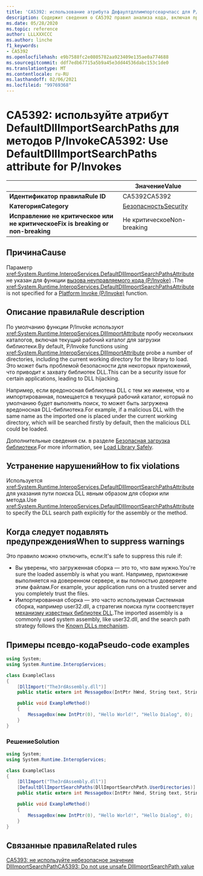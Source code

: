 ```yaml
---
title: 'CA5392: использование атрибута Дефаултдллимпортсеарчпасс для P/Invokes (анализ кода)'
description: Содержит сведения о CA5392 правил анализа кода, включая причины, способы устранения нарушений и время их подавления.
ms.date: 05/28/2020
ms.topic: reference
author: LLLXXXCCC
ms.author: linche
f1_keywords:
- CA5392
ms.openlocfilehash: e9b7588fc2e0805782aa923409e135ae0a774688
ms.sourcegitcommit: ddf7edb67715a5b9a45e3dd44536dabc153c1de0
ms.translationtype: MT
ms.contentlocale: ru-RU
ms.lasthandoff: 02/06/2021
ms.locfileid: "99769368"
---
```

# <a name="ca5392-use-defaultdllimportsearchpaths-attribute-for-pinvokes"></a><span data-ttu-id="b305c-103">CA5392: используйте атрибут DefaultDllImportSearchPaths для методов P/Invoke</span><span class="sxs-lookup"><span data-stu-id="b305c-103">CA5392: Use DefaultDllImportSearchPaths attribute for P/Invokes</span></span>

| | <span data-ttu-id="b305c-104">Значение</span><span class="sxs-lookup"><span data-stu-id="b305c-104">Value</span></span> |
|-|-|
| <span data-ttu-id="b305c-105">**Идентификатор правила**</span><span class="sxs-lookup"><span data-stu-id="b305c-105">**Rule ID**</span></span> |<span data-ttu-id="b305c-106">CA5392</span><span class="sxs-lookup"><span data-stu-id="b305c-106">CA5392</span></span>|
| <span data-ttu-id="b305c-107">**Категория**</span><span class="sxs-lookup"><span data-stu-id="b305c-107">**Category**</span></span> |[<span data-ttu-id="b305c-108">Безопасность</span><span class="sxs-lookup"><span data-stu-id="b305c-108">Security</span></span>](security-warnings.md)|
| <span data-ttu-id="b305c-109">**Исправление не критическое или не критическое**</span><span class="sxs-lookup"><span data-stu-id="b305c-109">**Fix is breaking or non-breaking**</span></span> |<span data-ttu-id="b305c-110">Не критическое</span><span class="sxs-lookup"><span data-stu-id="b305c-110">Non-breaking</span></span>|

## <a name="cause"></a><span data-ttu-id="b305c-111">Причина</span><span class="sxs-lookup"><span data-stu-id="b305c-111">Cause</span></span>

<span data-ttu-id="b305c-112">Параметр <xref:System.Runtime.InteropServices.DefaultDllImportSearchPathsAttribute> не указан для функции [вызова неуправляемого кода (P/Invoke)](../../../standard/native-interop/pinvoke.md) .</span><span class="sxs-lookup"><span data-stu-id="b305c-112">The <xref:System.Runtime.InteropServices.DefaultDllImportSearchPathsAttribute> is not specified for a [Platform Invoke (P/Invoke)](../../../standard/native-interop/pinvoke.md) function.</span></span>

## <a name="rule-description"></a><span data-ttu-id="b305c-113">Описание правила</span><span class="sxs-lookup"><span data-stu-id="b305c-113">Rule description</span></span>

<span data-ttu-id="b305c-114">По умолчанию функции P/Invoke используют <xref:System.Runtime.InteropServices.DllImportAttribute> пробу нескольких каталогов, включая текущий рабочий каталог для загрузки библиотеки.</span><span class="sxs-lookup"><span data-stu-id="b305c-114">By default, P/Invoke functions using <xref:System.Runtime.InteropServices.DllImportAttribute> probe a number of directories, including the current working directory for the library to load.</span></span> <span data-ttu-id="b305c-115">Это может быть проблемой безопасности для некоторых приложений, что приводит к захвату библиотек DLL.</span><span class="sxs-lookup"><span data-stu-id="b305c-115">This can be a security issue for certain applications, leading to DLL hijacking.</span></span>

<span data-ttu-id="b305c-116">Например, если вредоносная библиотека DLL с тем же именем, что и импортированная, помещается в текущий рабочий каталог, который по умолчанию будет выполнять поиск, то может быть загружена вредоносная DLL-библиотека.</span><span class="sxs-lookup"><span data-stu-id="b305c-116">For example, if a malicious DLL with the same name as the imported one is placed under the current working directory, which will be searched firstly by default, then the malicious DLL could be loaded.</span></span>

<span data-ttu-id="b305c-117">Дополнительные сведения см. в разделе [Безопасная загрузка библиотеки](https://msrc-blog.microsoft.com/2014/05/13/load-library-safely/).</span><span class="sxs-lookup"><span data-stu-id="b305c-117">For more information, see [Load Library Safely](https://msrc-blog.microsoft.com/2014/05/13/load-library-safely/).</span></span>

## <a name="how-to-fix-violations"></a><span data-ttu-id="b305c-118">Устранение нарушений</span><span class="sxs-lookup"><span data-stu-id="b305c-118">How to fix violations</span></span>

<span data-ttu-id="b305c-119">Используется <xref:System.Runtime.InteropServices.DefaultDllImportSearchPathsAttribute> для указания пути поиска DLL явным образом для сборки или метода.</span><span class="sxs-lookup"><span data-stu-id="b305c-119">Use <xref:System.Runtime.InteropServices.DefaultDllImportSearchPathsAttribute> to specify the DLL search path explicitly for the assembly or the method.</span></span>

## <a name="when-to-suppress-warnings"></a><span data-ttu-id="b305c-120">Когда следует подавлять предупреждения</span><span class="sxs-lookup"><span data-stu-id="b305c-120">When to suppress warnings</span></span>

<span data-ttu-id="b305c-121">Это правило можно отключить, если:</span><span class="sxs-lookup"><span data-stu-id="b305c-121">It's safe to suppress this rule if:</span></span>

- <span data-ttu-id="b305c-122">Вы уверены, что загруженная сборка — это то, что вам нужно.</span><span class="sxs-lookup"><span data-stu-id="b305c-122">You're sure the loaded assembly is what you want.</span></span> <span data-ttu-id="b305c-123">Например, приложение выполняется на доверенном сервере, и вы полностью доверяете этим файлам.</span><span class="sxs-lookup"><span data-stu-id="b305c-123">For example, your application runs on a trusted server and you completely trust the files.</span></span>
- <span data-ttu-id="b305c-124">Импортированная сборка — это часто используемая Системная сборка, например user32.dll, а стратегия поиска пути соответствует [механизму известных библиотек DLL](/archive/blogs/larryosterman/what-are-known-dlls-anyway).</span><span class="sxs-lookup"><span data-stu-id="b305c-124">The imported assembly is a commonly used system assembly, like user32.dll, and the search path strategy follows the [Known DLLs mechanism](/archive/blogs/larryosterman/what-are-known-dlls-anyway).</span></span>

## <a name="pseudo-code-examples"></a><span data-ttu-id="b305c-125">Примеры псевдо-кода</span><span class="sxs-lookup"><span data-stu-id="b305c-125">Pseudo-code examples</span></span>

```csharp
using System;
using System.Runtime.InteropServices;

class ExampleClass
{
    [DllImport("The3rdAssembly.dll")]
    public static extern int MessageBox(IntPtr hWnd, String text, String caption, uint type);

    public void ExampleMethod()
    {
        MessageBox(new IntPtr(0), "Hello World!", "Hello Dialog", 0);
    }
}
```

### <a name="solution"></a><span data-ttu-id="b305c-126">Решение</span><span class="sxs-lookup"><span data-stu-id="b305c-126">Solution</span></span>

```csharp
using System;
using System.Runtime.InteropServices;

class ExampleClass
{
    [DllImport("The3rdAssembly.dll")]
    [DefaultDllImportSearchPaths(DllImportSearchPath.UserDirectories)]
    public static extern int MessageBox(IntPtr hWnd, String text, String caption, uint type);

    public void ExampleMethod()
    {
        MessageBox(new IntPtr(0), "Hello World!", "Hello Dialog", 0);
    }
}
```

## <a name="related-rules"></a><span data-ttu-id="b305c-127">Связанные правила</span><span class="sxs-lookup"><span data-stu-id="b305c-127">Related rules</span></span>

[<span data-ttu-id="b305c-128">CA5393: не используйте небезопасное значение DllImportSearchPath</span><span class="sxs-lookup"><span data-stu-id="b305c-128">CA5393: Do not use unsafe DllImportSearchPath value</span></span>](ca5393.md)

